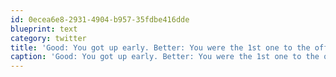 ```yaml
---
id: 0ecea6e8-2931-4904-b957-35fdbe416dde
blueprint: text
category: twitter
title: 'Good: You got up early. Better: You were the 1st one to the office. Bad: You left your laptop at home.'
caption: 'Good: You got up early. Better: You were the 1st one to the office. Bad: You left your laptop at home.'
---
```

